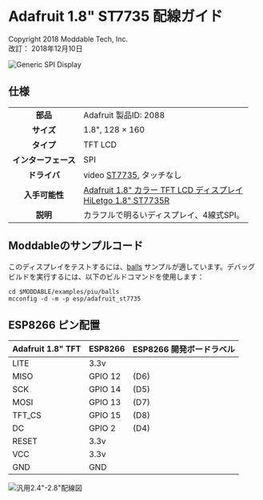 # Adafruit 1.8" ST7735 配線ガイド
Copyright 2018 Moddable Tech, Inc.<BR>
改訂： 2018年12月10日

![Generic SPI Display](images/adafruit-st7735-1.8.jpg)

## 仕様

| | |
| :---: | :--- |
| **部品** | Adafruit 製品ID: 2088
| **サイズ** | 1.8", 128 × 160
| **タイプ** | TFT LCD
| **インターフェース** | SPI
| **ドライバ** | video [ST7735](../../documentation/drivers/st7735/st7735.md), タッチなし
| **入手可能性** | [Adafruit 1.8" カラー TFT LCD ディスプレイ](https://www.adafruit.com/product/358)<BR>[HiLetgo 1.8" ST7735R](https://www.amazon.com/gp/product/B00LSG51MM/)
| **説明** | カラフルで明るいディスプレイ、4線式SPI。


## Moddableのサンプルコード

このディスプレイをテストするには、[balls](../../examples/piu/balls/) サンプルが適しています。デバッグビルドを実行するには、以下のビルドコマンドを使用します：

```
cd $MODDABLE/examples/piu/balls
mcconfig -d -m -p esp/adafruit_st7735
```

## ESP8266 ピン配置

| Adafruit 1.8" TFT | ESP8266 | ESP8266 開発ボードラベル
| --- | --- | --- |
| LITE | 3.3v |
| MISO | GPIO 12 | (D6)
| SCK | GPIO 14 | (D5)
| MOSI | GPIO 13 | (D7)
| TFT_CS | GPIO 15| (D8)
| DC | GPIO 2 | (D4)
| RESET | 3.3v  |
| VCC| 3.3v |
| GND | GND |

![汎用2.4"-2.8"配線図](images/adafruit-st7735-1.8-wiring.png)
